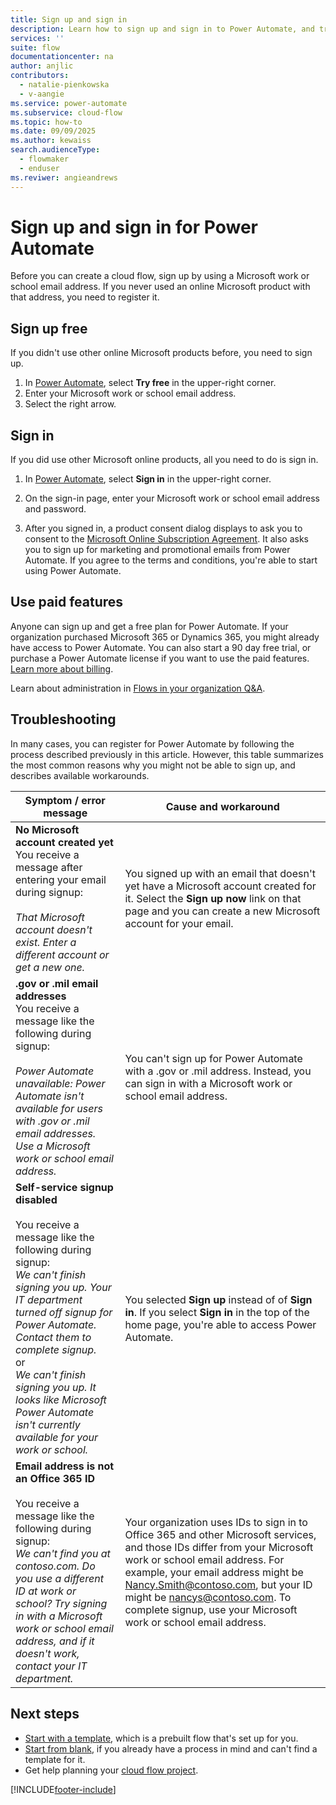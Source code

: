 ```yaml
---
title: Sign up and sign in
description: Learn how to sign up and sign in to Power Automate, and troubleshoot issues with this process.
services: ''
suite: flow
documentationcenter: na
author: anjlic
contributors:
  - natalie-pienkowska
  - v-aangie
ms.service: power-automate
ms.subservice: cloud-flow
ms.topic: how-to
ms.date: 09/09/2025
ms.author: kewaiss
search.audienceType: 
  - flowmaker
  - enduser
ms.reviwer: angieandrews
---
```


# Sign up and sign in for Power Automate

Before you can create a cloud flow, sign up by using a Microsoft work or school email address. If you never used an online Microsoft product with that address, you need to register it.

## Sign up free

If you didn't use other online Microsoft products before, you need to sign up.

1. In [Power Automate](https://make.powerautomate.com), select **Try free** in the upper-right corner.
1. Enter your Microsoft work or school email address.
1. Select the right arrow.

## Sign in

If you did use other Microsoft online products, all you need to do is sign in.

1. In [Power Automate](https://make.powerautomate.com), select **Sign in** in the upper-right corner.

1. On the sign-in page, enter your Microsoft work or school email address and password.
1. After you signed in, a product consent dialog displays to ask you to consent to the [Microsoft Online Subscription Agreement](https://azure.microsoft.com/support/legal/subscription-agreement/). It also asks you to sign up for marketing and promotional emails from Power Automate. If you agree to the terms and conditions, you're able to start using Power Automate.

## Use paid features

Anyone can sign up and get a free plan for Power Automate. If your organization purchased Microsoft 365 or Dynamics 365, you might already have access to Power Automate. You can also start a 90 day free trial, or purchase a Power Automate license if you want to use the paid features. [Learn more about billing](billing-questions.md).

Learn about administration in [Flows in your organization Q&A](organization-q-and-a.md).

## Troubleshooting

In many cases, you can register for Power Automate by following the process described previously in this article. However, this table summarizes the most common reasons why you might not be able to sign up, and describes available workarounds.

| Symptom / error message  | Cause and workaround   |
|--------------------------|--------------|
| **No Microsoft account created yet** <br> You receive a message after entering your email during signup:<br><br> *That Microsoft account doesn't exist. Enter a different account or get a new one.*    |  You signed up with an email that doesn't yet have a Microsoft account created for it. Select the **Sign up now** link on that page and you can create a new Microsoft account for your email.  |
|**.gov or .mil email addresses**<br>You receive a message like the following during signup:<br><br>*Power Automate unavailable: Power Automate isn't available for users with .gov or .mil email addresses. Use a Microsoft work or school email address.*   |  You can't sign up for Power Automate with a .gov or .mil address. Instead, you can sign in with a Microsoft work or school email address.   |
| **Self-service signup disabled**<br><br>You receive a message like the following during signup:<br>*We can't finish signing you up. Your IT department turned off signup for Power Automate. Contact them to complete signup.* <br>or<br> *We can't finish signing you up. It looks like Microsoft Power Automate isn't currently available for your work or school.* |     You selected **Sign up** instead of of **Sign in**. If you select **Sign in** in the top of the home page, you're able to access Power Automate.  |
|**Email address is not an Office 365 ID**<br><br>You receive a message like the following during signup:<br>*We can't find you at contoso.com. Do you use a different ID at work or school? Try signing in with a Microsoft work or school email address, and if it doesn't work, contact your IT department.*   | Your organization uses IDs to sign in to Office 365 and other Microsoft services, and those IDs differ from your Microsoft work or school email address. For example, your email address might be Nancy.Smith@contoso.com, but your ID might be nancys@contoso.com. To complete signup, use your Microsoft work or school email address. |

## Next steps

- [Start with a template](get-started-logic-template.md), which is a prebuilt flow that's set up for you.
- [Start from blank](get-started-logic-flow.md), if you already have a process in mind and can't find a template for it.
- Get help planning your [cloud flow project](./guidance/planning/introduction.md).



[!INCLUDE[footer-include](includes/footer-banner.md)]
